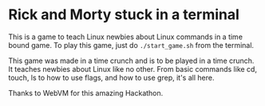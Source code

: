 # Rick and Morty stuck in a terminal


This is a game to teach Linux newbies about Linux commands in a time bound game. To play this game, just do `./start_game.sh` from the terminal.

This game was made in a time crunch and is to be played in a time crunch. It teaches newbies about Linux like no other. From basic commands like cd, touch, ls to how to use flags, and how to use grep, it's all here.

Thanks to WebVM for this amazing Hackathon.
